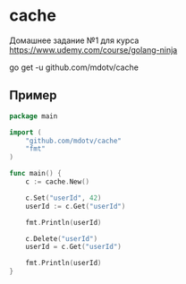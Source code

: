 # cache

Домашнее задание №1 для курса https://www.udemy.com/course/golang-ninja

go get -u github.com/mdotv/cache

## Пример

```go
package main

import (
	"github.com/mdotv/cache"
	"fmt"
)

func main() {
	c := cache.New()

	c.Set("userId", 42)
	userId := c.Get("userId")

	fmt.Println(userId)

	c.Delete("userId")
	userId = c.Get("userId")

	fmt.Println(userId)
}
```